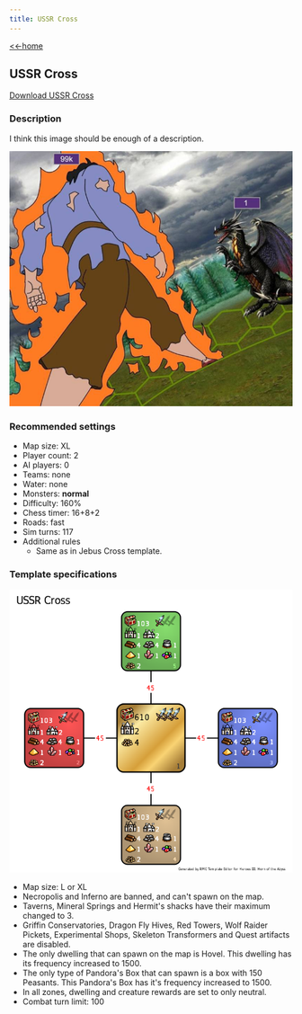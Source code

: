 ```yaml
---
title: USSR Cross
---
```


[<<-home](../..)

## USSR Cross

[Download USSR Cross](./USSR%20Cross.zip)

### Description

I think this image should be enough of a description.

![](praise_lenin.png)

### Recommended settings
* Map size: XL
* Player count: 2
* AI players: 0
* Teams: none
* Water: none
* Monsters: **normal**
* Difficulty: 160%
* Chess timer: 16+8+2
* Roads: fast
* Sim turns: 117
* Additional rules
    * Same as in Jebus Cross template.

### Template specifications

![](graph.png)

* Map size: L or XL
* Necropolis and Inferno are banned, and can't spawn on the map.
* Taverns, Mineral Springs and Hermit's shacks have their maximum changed to 3.
* Griffin Conservatories, Dragon Fly Hives, Red Towers, Wolf Raider Pickets, Experimental Shops, Skeleton Transformers and Quest artifacts are disabled.
* The only dwelling that can spawn on the map is Hovel. This dwelling has its frequency increased to 1500.
* The only type of Pandora's Box that can spawn is a box with 150 Peasants. This Pandora's Box has it's frequency increased to 1500.
* In all zones, dwelling and creature rewards are set to only neutral.
* Combat turn limit: 100